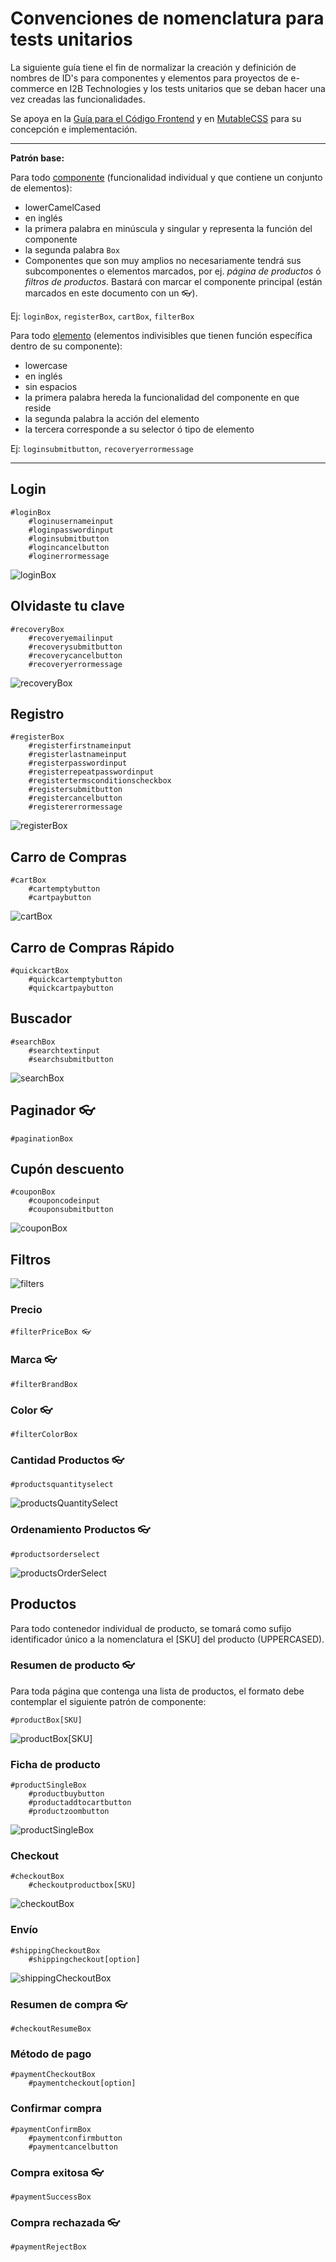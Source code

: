 Convenciones de nomenclatura para tests unitarios
=====

La siguiente guía tiene el fin de normalizar la creación y definición de nombres de ID's para componentes y elementos para proyectos de e-commerce en I2B Technologies y los tests unitarios que se deban hacer una vez creadas las funcionalidades. 

Se apoya en la [Guía para el Código Frontend](README.md) y en [MutableCSS](mutable-css_ES.md) para su concepción e implementación.

---

**Patrón base:** 

Para todo [componente](mutable-css_ES.md#componentes) (funcionalidad individual y que contiene un conjunto de elementos):
- lowerCamelCased
- en inglés
- la primera palabra en minúscula y singular y representa la función del componente
- la segunda palabra `Box`
- Componentes que son muy amplios no necesariamente tendrá sus subcomponentes o elementos marcados, por ej. *página de productos* ó *filtros de productos*. Bastará con marcar el componente principal (están marcados en este documento con un 👓).

Ej: `loginBox`, `registerBox`, `cartBox`, `filterBox`

Para todo [elemento](mutable-css_ES.md#elementos) (elementos indivisibles que tienen función específica dentro de su componente):
- lowercase
- en inglés
- sin espacios
- la primera palabra hereda la funcionalidad del componente en que reside
- la segunda palabra la acción del elemento
- la tercera corresponde a su selector ó tipo de elemento

Ej: `loginsubmitbutton`, `recoveryerrormessage`

---

## Login
```
#loginBox
    #loginusernameinput
    #loginpasswordinput
    #loginsubmitbutton
    #logincancelbutton
    #loginerrormessage
```

![loginBox](https://raw.githubusercontent.com/I2BTech/guia-para-el-codigo-frontend/master/images/loginBox.png)

## Olvidaste tu clave
```
#recoveryBox
    #recoveryemailinput
    #recoverysubmitbutton
    #recoverycancelbutton
    #recoveryerrormessage
```

![recoveryBox](https://raw.githubusercontent.com/I2BTech/guia-para-el-codigo-frontend/master/images/recoveryBox.png)

## Registro
```
#registerBox
    #registerfirstnameinput
    #registerlastnameinput
    #registerpasswordinput
    #registerrepeatpasswordinput
    #registertermsconditionscheckbox
    #registersubmitbutton
    #registercancelbutton
    #registererrormessage
```

![registerBox](https://raw.githubusercontent.com/I2BTech/guia-para-el-codigo-frontend/master/images/registerBox.png)

## Carro de Compras

```
#cartBox
    #cartemptybutton
    #cartpaybutton
```

![cartBox](https://raw.githubusercontent.com/I2BTech/guia-para-el-codigo-frontend/master/images/cartBox.png)

## Carro de Compras Rápido

```
#quickcartBox
    #quickcartemptybutton
    #quickcartpaybutton
```

## Buscador
```
#searchBox
    #searchtextinput
    #searchsubmitbutton
```

![searchBox](https://raw.githubusercontent.com/I2BTech/guia-para-el-codigo-frontend/master/images/searchBox.png)

## Paginador 👓
```
#paginationBox
```

## Cupón descuento
```
#couponBox
    #couponcodeinput
    #couponsubmitbutton
```

![couponBox](https://raw.githubusercontent.com/I2BTech/guia-para-el-codigo-frontend/master/images/couponBox.png)

## Filtros

![filters](https://raw.githubusercontent.com/I2BTech/guia-para-el-codigo-frontend/master/images/filters.png)

### Precio
```
#filterPriceBox 👓
```

### Marca 👓
```
#filterBrandBox
```

### Color 👓
```
#filterColorBox
```

### Cantidad Productos 👓
```
#productsquantityselect
```

![productsQuantitySelect](https://raw.githubusercontent.com/I2BTech/guia-para-el-codigo-frontend/master/images/productsQuantitySelect.png)

### Ordenamiento Productos 👓
```
#productsorderselect
```

![productsOrderSelect](https://raw.githubusercontent.com/I2BTech/guia-para-el-codigo-frontend/master/images/productsOrderSelect.png)

## Productos

Para todo contenedor individual de producto, se tomará como sufijo identificador único a la nomenclatura el [SKU] del producto (UPPERCASED).

### Resumen de producto 👓

Para toda página que contenga una lista de productos, el formato debe contemplar el siguiente patrón de componente:

```
#productBox[SKU]
```

![productBox[SKU]](https://raw.githubusercontent.com/I2BTech/guia-para-el-codigo-frontend/master/images/productBox[SKU].png)

### Ficha de producto

```
#productSingleBox
    #productbuybutton
    #productaddtocartbutton
    #productzoombutton
```

![productSingleBox](https://raw.githubusercontent.com/I2BTech/guia-para-el-codigo-frontend/master/images/productSingleBox.png)

### Checkout

```
#checkoutBox
    #checkoutproductbox[SKU]
```

![checkoutBox](https://raw.githubusercontent.com/I2BTech/guia-para-el-codigo-frontend/master/images/checkoutBox.png)

### Envío

```
#shippingCheckoutBox
    #shippingcheckout[option]
```

![shippingCheckoutBox](https://raw.githubusercontent.com/I2BTech/guia-para-el-codigo-frontend/master/images/shippingCheckoutBox.png)

### Resumen de compra 👓

```
#checkoutResumeBox
```

### Método de pago

```
#paymentCheckoutBox
	#paymentcheckout[option]
```

### Confirmar compra

```
#paymentConfirmBox
	#paymentconfirmbutton
	#paymentcancelbutton
```

### Compra exitosa 👓

```
#paymentSuccessBox
```

### Compra rechazada 👓

```
#paymentRejectBox
```
